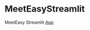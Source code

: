 # MeetEasyStreamlit
MeetEasy Streamlit [App](https://feodoros-meeteasystreamlit-streamlit-app-rc17qs.streamlitapp.com/)
